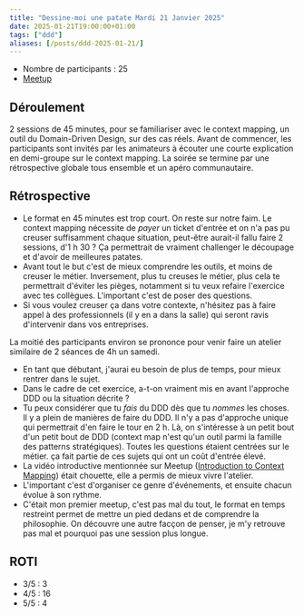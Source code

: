 ```yaml
---
title: "Dessine-moi une patate Mardi 21 Janvier 2025"
date: 2025-01-21T19:00:00+01:00
tags: ["ddd"]
aliases: [/posts/ddd-2025-01-21/]
---
```


- Nombre de participants : 25 
- [Meetup](https://www.meetup.com/software-craftsmanship-lyon/events/305268802)

## Déroulement

2 sessions de 45 minutes, pour se familiariser avec le context mapping, un outil du Domain-Driven Design, sur des cas réels.
Avant de commencer, les participants sont invités par les animateurs à écouter une courte explication en demi-groupe sur le context mapping.
La soirée se termine par une rétrospective globale tous ensemble et un apéro communautaire. 

## Rétrospective

* Le format en 45 minutes est trop court.
On reste sur notre faim.
Le context mapping nécessite de _payer_ un ticket d'entrée et on n'a pas pu creuser suffisamment chaque situation, peut-être aurait-il fallu faire 2 sessions, d'1 h 30 ?
Ça permettrait de vraiment challenger le découpage et d'avoir de meilleures patates.
* Avant tout le but c'est de mieux comprendre les outils, et moins de creuser le métier.
Inversement, plus tu creuses le métier, plus cela te permettrait d'éviter les pièges, notamment si tu veux refaire l'exercice avec tes collègues.
L'important c'est de poser des questions.
* Si vous voulez creuser ça dans votre contexte, n'hésitez pas à faire appel à des professionnels (il y en a dans la salle) qui seront ravis d'intervenir dans vos entreprises.

La moitié des participants environ se prononce pour venir faire un atelier similaire de 2 séances de 4h un samedi.

* En tant que débutant, j'aurai eu besoin de plus de temps, pour mieux rentrer dans le sujet.
* Dans le cadre de cet exercice, a-t-on vraiment mis en avant l'approche DDD ou la situation décrite ?
* Tu peux considérer que tu _fais_ du DDD dès que tu _nommes_ les choses.
Il y a plein de manières de faire du DDD.
Il n'y a pas d'approche unique qui permettrait d'en faire le tour en 2 h.
Là, on s'intéresse à un petit bout d'un petit bout de DDD (context map n'est qu'un outil parmi la famille des patterns stratégiques).
Toutes les questions étaient centrées sur le métier.
ça fait partie de ces sujets qui ont un coût d'entrée élevé.
* La vidéo introductive mentionnée sur Meetup ([Introduction to Context Mapping](https://www.youtube.com/watch?v=k5i4sP9q2Lk)) était chouette, elle a permis de mieux vivre l'atelier.
* L'important c'est d'organiser ce genre d'événements, et ensuite chacun évolue à son rythme.
* C'était mon premier meetup, c'est pas mal du tout, le format en temps restreint permet de mettre un pied dedans et de comprendre la philosophie.
On découvre une autre facçon de penser, je m'y retrouve pas mal et pourquoi pas une session plus longue.

## ROTI

- 3/5 : 3
- 4/5 : 16
- 5/5 : 4
